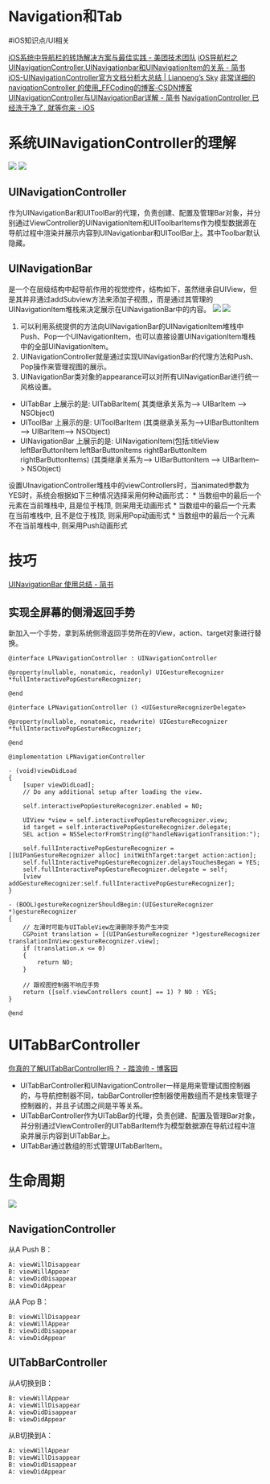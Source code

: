 # Navigation和Tab
#iOS知识点/UI相关

[iOS系统中导航栏的转场解决方案与最佳实践 - 美团技术团队](https://tech.meituan.com/2018/10/25/navigation-transition-solution-and-best-practice-in-meituan.html)
[iOS导航栏之UINavigationController,UINavigationbar和UINavigationItem的关系 - 简书](https://www.jianshu.com/p/6803ead6df48)
[iOS-UINavigationController官方文档分析大总结 | Lianpeng’s Sky](https://xulianpeng.github.io/2016/07/28/iOS-UINavigationController%E5%AE%98%E6%96%B9%E6%96%87%E6%A1%A3%E5%88%86%E6%9E%90%E5%A4%A7%E6%80%BB%E7%BB%93/)
[非常详细的 navigationController 的使用_FFCoding的博客-CSDN博客](https://blog.csdn.net/FFCoding/article/details/73610696)
[UINavigationController与UINavigationBar详解 - 简书](https://www.jianshu.com/p/b2ae4d211499)
[NavigationController 已经洗干净了, 就等你来 - iOS](https://juejin.im/entry/6844903471028633607)

# 系统UINavigationController的理解
![](Navigation%E5%92%8CTab/CD480A5F-5FF4-4AA0-95FE-3A50A649D02C.png)
![](Navigation%E5%92%8CTab/152A1DB7-2BFB-4229-AA6A-637FFA23B6A2.png)

## UINavigationController
作为UINavigationBar和UIToolBar的代理，负责创建、配置及管理Bar对象，并分别通过ViewController的UINavigationItem和UIToolbarItems作为模型数据源在导航过程中渲染并展示内容到UINavigationbar和UIToolBar上。其中Toolbar默认隐藏。

## UINavigationBar
是一个在层级结构中起导航作用的视觉控件，结构如下，虽然继承自UIView，但是其并非通过addSubview方法来添加子视图,，而是通过其管理的UINavigationItem堆栈来决定展示在UINavigationBar中的内容。
![](Navigation%E5%92%8CTab/B5848F3C-18E9-4B7A-BDFD-6BCDA42D9258.png)
![](Navigation%E5%92%8CTab/274D93D9-55ED-4B69-8654-20CD40591F14.png)
1. 可以利用系统提供的方法向UINavigationBar的UINavigationItem堆栈中Push、Pop一个UINavigationItem，也可以直接设置UINavigationItem堆栈中的全部UINavigationItem。
2. UINavigationController就是通过实现UINavigationBar的代理方法和Push、Pop操作来管理视图的展示。
3. UINavigationBar类对象的appearance可以对所有UINavigationBar进行统一风格设置。

* UITabBar 上展示的是: UITabBarItem( 其类继承关系为–> UIBarItem –> NSObject)
* UIToolBar 上展示的是: UIToolBarItem (其类继承关系为–>UIBarButtonItem –> UIBarItem–> NSObject)
* UINavigationBar 上展示的是: UINavigationItem(包括:titleView leftBarButtonItem leftBarButtonItems rightBarButtonItem rightBarButtonItems) (其类继承关系为–> UIBarButtonItem –> UIBarItem–> NSObject)

设置UInavigationController堆栈中的viewControllers时，当animated参数为YES时，系统会根据如下三种情况选择采用何种动画形式：
	* 当数组中的最后一个元素在当前堆栈中, 且是位于栈顶, 则采用无动画形式
	* 当数组中的最后一个元素在当前堆栈中, 且不是位于栈顶, 则采用Pop动画形式
	* 当数组中的最后一个元素不在当前堆栈中, 则采用Push动画形式

# 技巧
[UINavigationBar 使用总结 - 简书](https://www.jianshu.com/p/f0d3df54baa6)

## 实现全屏幕的侧滑返回手势
新加入一个手势，拿到系统侧滑返回手势所在的View，action、target对象进行替换。
``` objc
@interface LPNavigationController : UINavigationController

@property(nullable, nonatomic, readonly) UIGestureRecognizer *fullInteractivePopGestureRecognizer;

@end

@interface LPNavigationController () <UIGestureRecognizerDelegate>

@property(nullable, nonatomic, readwrite) UIGestureRecognizer *fullInteractivePopGestureRecognizer;

@end

@implementation LPNavigationController

- (void)viewDidLoad
{
    [super viewDidLoad];
    // Do any additional setup after loading the view.
    
    self.interactivePopGestureRecognizer.enabled = NO;
    
    UIView *view = self.interactivePopGestureRecognizer.view;
    id target = self.interactivePopGestureRecognizer.delegate;
    SEL action = NSSelectorFromString(@"handleNavigationTransition:");
    
    self.fullInteractivePopGestureRecognizer = [[UIPanGestureRecognizer alloc] initWithTarget:target action:action];
    self.fullInteractivePopGestureRecognizer.delaysTouchesBegan = YES;
    self.fullInteractivePopGestureRecognizer.delegate = self;
    [view addGestureRecognizer:self.fullInteractivePopGestureRecognizer];
}

- (BOOL)gestureRecognizerShouldBegin:(UIGestureRecognizer *)gestureRecognizer
{
    // 左滑时可能与UITableView左滑删除手势产生冲突
    CGPoint translation = [(UIPanGestureRecognizer *)gestureRecognizer translationInView:gestureRecognizer.view];
    if (translation.x <= 0)
    {
        return NO;
    }
    
    // 跟视图控制器不响应手势
    return ([self.viewControllers count] == 1) ? NO : YES;
}

@end
```


# UITabBarController
[你真的了解UITabBarController吗？ - 踏浪帅 - 博客园](https://www.cnblogs.com/wujy/p/5832714.html)

* UITabBarController和UINavigationController一样是用来管理试图控制器的，与导航控制器不同，tabBarController控制器使用数组而不是栈来管理子控制器的，并且子试图之间是平等关系。
* UITabBarController作为UITabBar的代理，负责创建、配置及管理Bar对象，并分别通过ViewController的UITabBarItem作为模型数据源在导航过程中渲染并展示内容到UITabBar上。
* UITabBar通过数组的形式管理UITabBarItem。


# 生命周期
![](Navigation%E5%92%8CTab/7A74339C-799C-4BAD-AB80-6B9CC89E862B.png)

## NavigationController
从A Push B：
```
A: viewWillDisappear
B: viewWillAppear
A: viewDidDisappear
B: viewDidAppear
```
从A Pop B：
```
B: viewWillDisappear
A: viewWillAppear
B: viewDidDisappear
A: viewDidAppear
```

## UITabBarController
从A切换到B：
```
B: viewWillAppear
A: viewWillDisappear
A: viewDidDisappear
B: viewDidAppear
```
从B切换到A：
```
A: viewWillAppear
B: viewWillDisappear
B: viewDidDisappear
A: viewDidAppear
```

